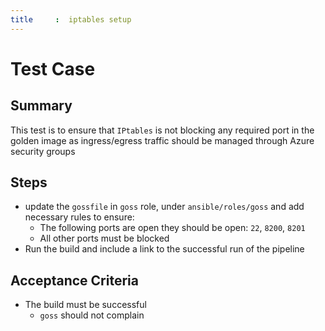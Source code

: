```yaml
---
title     :  iptables setup
---
```


# Test Case

## Summary

This test is to ensure that `IPtables` is not blocking any required port in the
golden image as ingress/egress traffic should be managed through Azure security
groups

## Steps

- update the `gossfile` in `goss` role, under `ansible/roles/goss` and add necessary rules to ensure:
  - The following ports are open they should be open: `22`, `8200`, `8201`
  - All other ports must be blocked
- Run the build and include a link to the successful run of the pipeline

## Acceptance Criteria

- The build must be successful
  - `goss` should not complain

